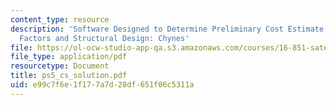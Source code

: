 ```yaml
---
content_type: resource
description: 'Software Designed to Determine Preliminary Cost Estimate Based on Human
  Factors and Structural Design: Chynes'
file: https://ol-ocw-studio-app-qa.s3.amazonaws.com/courses/16-851-satellite-engineering-fall-2003/e99c7f6e1f177a7d28df651f06c5311a_ps5_cs_solution.pdf
file_type: application/pdf
resourcetype: Document
title: ps5_cs_solution.pdf
uid: e99c7f6e-1f17-7a7d-28df-651f06c5311a
---
```

